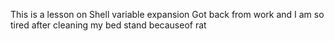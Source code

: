 This is a lesson on Shell variable expansion
Got back from work and I am so tired after cleaning my bed stand becauseof rat
